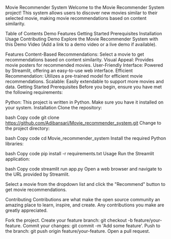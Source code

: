 Movie Recommender System
Welcome to the Movie Recommender System project! This system allows users to discover new movies similar to their selected movie, making movie recommendations based on content similarity.

Table of Contents
Demo
Features
Getting Started
Prerequisites
Installation
Usage
Contributing
Demo
Explore the Movie Recommender System with this Demo Video (Add a link to a demo video or a live demo if available).

Features
Content-Based Recommendations: Select a movie to get recommendations based on content similarity.
Visual Appeal: Provides movie posters for recommended movies.
User-Friendly Interface: Powered by Streamlit, offering an easy-to-use web interface.
Efficient Recommendation: Utilizes a pre-trained model for efficient movie recommendations.
Scalable: Easily extendable to support more movies and data.
Getting Started
Prerequisites
Before you begin, ensure you have met the following requirements:

Python: This project is written in Python. Make sure you have it installed on your system.
Installation
Clone the repository:

bash
Copy code
git clone https://github.com/Adibansari/Movie_recommender_system.git
Change to the project directory:

bash
Copy code
cd Movie_recommender_system
Install the required Python libraries:

bash
Copy code
pip install -r requirements.txt
Usage
Run the Streamlit application:

bash
Copy code
streamlit run app.py
Open a web browser and navigate to the URL provided by Streamlit.

Select a movie from the dropdown list and click the "Recommend" button to get movie recommendations.

Contributing
Contributions are what make the open source community an amazing place to learn, inspire, and create. Any contributions you make are greatly appreciated.

Fork the project.
Create your feature branch: git checkout -b feature/your-feature.
Commit your changes: git commit -m 'Add some feature'.
Push to the branch: git push origin feature/your-feature.
Open a pull request.

